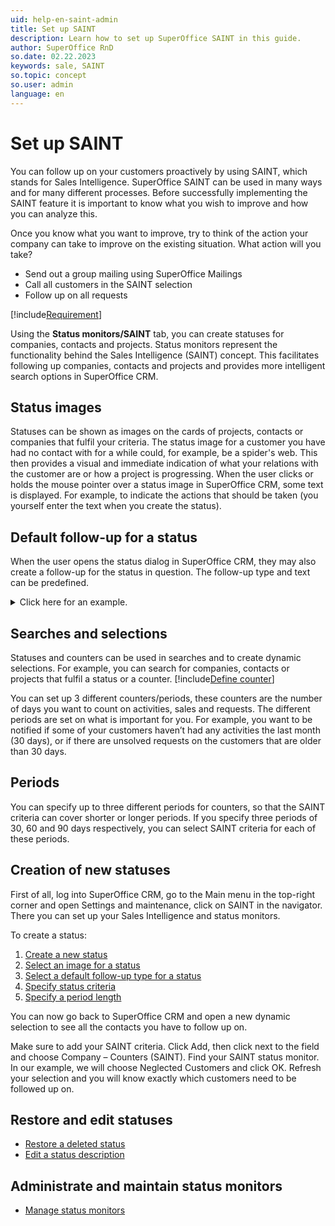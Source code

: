 ```yaml
---
uid: help-en-saint-admin
title: Set up SAINT
description: Learn how to set up SuperOffice SAINT in this guide.
author: SuperOffice RnD
so.date: 02.22.2023
keywords: sale, SAINT
so.topic: concept
so.user: admin
language: en
---
```


# Set up SAINT

You can follow up on your customers proactively by using SAINT, which stands for Sales Intelligence. SuperOffice SAINT can be used in many ways and for many different processes. Before successfully implementing the SAINT feature it is important to know what you wish to improve and how you can analyze this.

Once you know what you want to improve, try to think of the action your company can take to improve on the existing situation. What action will you take?

* Send out a group mailing using SuperOffice Mailings
* Call all customers in the SAINT selection
* Follow up on all requests

[!include[Requirement](../includes/note-saint-req.md)]

Using the **Status monitors/SAINT** tab, you can create statuses for companies, contacts and projects. Status monitors represent the functionality behind the Sales Intelligence (SAINT) concept. This facilitates following up companies, contacts and projects and provides more intelligent search options in SuperOffice CRM.

## Status images

Statuses can be shown as images on the cards of projects, contacts or companies that fulfil your criteria. The status image for a customer you have had no contact with for a while could, for example, be a spider's web. This then provides a visual and immediate indication of what your relations with the customer are or how a project is progressing. When the user clicks or holds the mouse pointer over a status image in SuperOffice CRM, some text is displayed. For example, to indicate the actions that should be taken (you yourself enter the text when you create the status).

## Default follow-up for a status

When the user opens the status dialog in SuperOffice CRM, they may also create a follow-up for the status in question. The follow-up type and text can be predefined.

<details><summary>Click here for an example.</summary>

[!include[Example](includes/example-status-description.md)]
</details>

## Searches and selections

Statuses and counters can be used in searches and to create dynamic selections. For example, you can search for companies, contacts or projects that fulfil a status or a counter. [!include[Define counter](../../../learn/includes/def-counter.md)]

You can set up 3 different counters/periods, these counters are the number of days you want to count on activities, sales and requests. The different periods are set on what is important for you. For example, you want to be notified if some of your customers haven’t had any activities the last month (30 days), or if there are unsolved requests on the customers that are older than 30 days.

## Periods

You can specify up to three different periods for counters, so that the SAINT criteria can cover shorter or longer periods. If you specify three periods of 30, 60 and 90 days respectively, you can select SAINT criteria for each of these periods.

## Creation of new statuses

First of all, log into SuperOffice CRM, go to the Main menu in the top-right corner and open Settings and maintenance, click on SAINT in the navigator. There you can set up your Sales Intelligence and status monitors.

To create a status:

1. [Create a new status][1]
1. [Select an image for a status][2]
1. [Select a default follow-up type for a status][3]
1. [Specify status criteria][4]
1. [Specify a period length][5]

You can now go back to SuperOffice CRM and open a new dynamic selection to see all the contacts you have to follow up on.

Make sure to add your SAINT criteria. Click Add, then click next to the field and choose Company – Counters (SAINT). Find your SAINT status monitor. In our example, we will choose Neglected Customers and click OK. Refresh your selection and you will know exactly which customers need to be followed up on.

## Restore and edit statuses

* [Restore a deleted status][6]
* [Edit a status description][7]

## Administrate and maintain status monitors

* [Manage status monitors][8]

<!-- Referenced links -->
[1]: create-status.md
[2]: select-image-for-status.md
[3]: select-default-follow-up-type-for-status.md
[4]: select-status-criteria.md
[5]: select-period-length.md
[6]: restore-status.md
[7]: edit-status.md
[8]: manage-status-monitors.md

<!-- Referenced images -->

